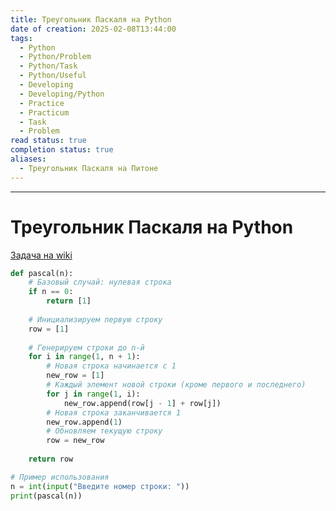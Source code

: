 ```yaml
---
title: Треугольник Паскаля на Python
date of creation: 2025-02-08T13:44:00
tags:
  - Python
  - Python/Problem
  - Python/Task
  - Python/Useful
  - Developing
  - Developing/Python
  - Practice
  - Practicum
  - Task
  - Problem
read status: true
completion status: true
aliases:
  - Треугольник Паскаля на Питоне
---
```

---
# Треугольник Паскаля на Python

[Задача на wiki](https://ru.wikipedia.org/wiki/%D0%A2%D1%80%D0%B5%D1%83%D0%B3%D0%BE%D0%BB%D1%8C%D0%BD%D0%B8%D0%BA_%D0%9F%D0%B0%D1%81%D0%BA%D0%B0%D0%BB%D1%8F)

```python
def pascal(n):
    # Базовый случай: нулевая строка
    if n == 0:
        return [1]
    
    # Инициализируем первую строку
    row = [1]
    
    # Генерируем строки до n-й
    for i in range(1, n + 1):
        # Новая строка начинается с 1
        new_row = [1]
        # Каждый элемент новой строки (кроме первого и последнего)               равен сумме двух элементов из предыдущей строки
        for j in range(1, i):
            new_row.append(row[j - 1] + row[j])
        # Новая строка заканчивается 1
        new_row.append(1)
        # Обновляем текущую строку
        row = new_row
    
    return row

# Пример использования
n = int(input("Введите номер строки: "))
print(pascal(n))
```

